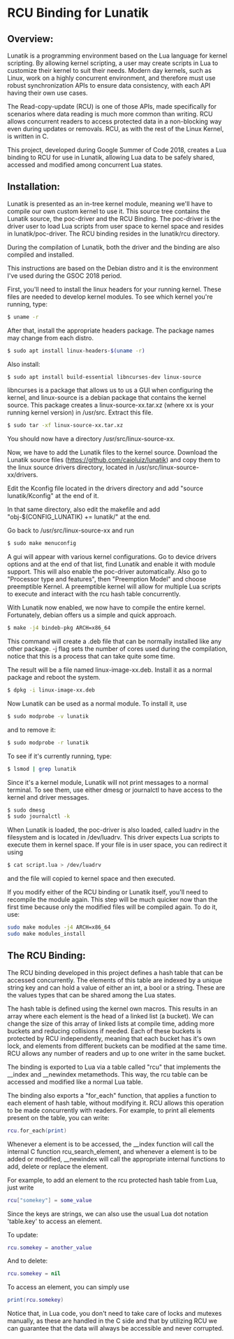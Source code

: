 # RCU Binding for Lunatik
## Overview:

Lunatik is a programming environment based on the Lua language for kernel scripting. By allowing kernel scripting, a user may create scripts in Lua to customize their kernel to suit their needs. Modern day kernels, such as Linux, work on a highly concurrent environment, and therefore must use robust synchronization APIs to ensure data consistency, with each API having their own use cases.

The Read-copy-update (RCU) is one of those APIs, made specifically for scenarios where data reading is much more common than writing. RCU allows concurrent readers to access protected data in a non-blocking way even during updates or removals. RCU, as with the rest of the Linux Kernel, is written in C.

This project, developed during Google Summer of Code 2018, creates a Lua binding to RCU for use in Lunatik, allowing Lua data to be safely shared, accessed and modified among concurrent Lua states.

## Installation:

Lunatik is presented as an in-tree kernel module, meaning we'll have to compile our own custom kernel to use it. This source tree contains the Lunatik source, the poc-driver and the RCU Binding. The poc-driver is the driver user to load Lua scripts from user space to kernel space and resides in lunatik/poc-driver. The RCU binding resides in the lunatik/rcu directory.

During the compilation of Lunatik, both the driver and the binding are also compiled and installed. 

This instructions are based on the Debian distro and it is the environment I've used during the GSOC 2018 period.

First, you'll need to install the linux headers for your running kernel. These files are needed to develop kernel modules. To see which kernel you're running, type:
```bash
$ uname -r
```

After that, install the appropriate headers package. The package names may change from each distro.
```bash
$ sudo apt install linux-headers-$(uname -r)
```

Also install:
```bash
$ sudo apt install build-essential libncurses-dev linux-source
```

libncurses is a package that allows us to us a GUI when configuring the kernel, and linux-source is a debian package that contains the kernel source. This package creates a linux-source-xx.tar.xz (where xx is your running kernel version) in /usr/src. Extract this file.
```bash
$ sudo tar -xf linux-source-xx.tar.xz
```

You should now have a directory /usr/src/linux-source-xx.

Now, we have to add the Lunatik files to the kernel source. Download the Lunatik source files (https://github.com/caioluiz/lunatik) and copy them to the linux source drivers directory, located in /usr/src/linux-source-xx/drivers.

Edit the Kconfig file located in the drivers directory and add "source lunatik/Kconfig" at the end of it.

In that same directory, also edit the makefile and add "obj-$(CONFIG_LUNATIK) += lunatik/" at the end.

Go back to /usr/src/linux-source-xx and run 
```bash
$ sudo make menuconfig
```
A gui will appear with various kernel configurations. Go to device drivers options and at the end of that list, find Lunatik and enable it with module support. This will also enable the poc-driver automatically.
Also go to "Processor type and features", then "Preemption Model" and choose preemptible Kernel.
A preemptible kernel will allow for multiple Lua scripts to execute and interact with the rcu hash table concurrently.

With Lunatik now enabled, we now have to compile the entire kernel. Fortunately, debian offers us a simple and quick approach.
```bash
$ make -j4 bindeb-pkg ARCH=x86_64
```
This command will create a .deb file that can be normally installed like any other package.
-j flag sets the number of cores used during the compilation, notice that this is a process that can take quite some time.

The result will be a file named linux-image-xx.deb. Install it as a normal package and reboot the system.
```bash
$ dpkg -i linux-image-xx.deb
```

Now Lunatik can be used as a normal module. To install it, use 
```bash 
$ sudo modprobe -v lunatik
``` 
and to remove it:
```bash
$ sudo modprobe -r lunatik
```

To see if it's currently running, type:
```bash
$ lsmod | grep lunatik
```

Since it's a kernel module, Lunatik will not print messages to a normal terminal. To see them, use either dmesg or journalctl to have access to the kernel and driver messages.
```bash
$ sudo dmesg
$ sudo journalctl -k
```

When Lunatik is loaded, the poc-driver is also loaded, called luadrv in the filesystem and is located in /dev/luadrv. This driver expects Lua scripts to execute them in kernel space. If your file is in user space, you can redirect it using
```bash
$ cat script.lua > /dev/luadrv
```
and the file will copied to kernel space and then executed.

If you modify either of the RCU binding or Lunatik itself, you'll need to recompile the module again. This step will be much quicker now than the first time because only the modified files will be compiled again. To do it, use:
```bash
sudo make modules -j4 ARCH=x86_64
sudo make modules_install
```

## The RCU Binding:
The RCU binding developed in this project defines a hash table that can be accessed concurrently. The elements of this table are indexed by a unique string key and can hold a value of either an int, a bool or a string. These are the values types that can be shared among the Lua states.

The hash table is defined using the kernel own macros. This results in an array where each element is the head of a linked list (a bucket). We can change the size of this array of linked lists at compile time, adding more buckets and reducing collisions if needed. Each of these buckets is protected by RCU independently, meaning that each bucket has it's own lock, and elements from different buckets can be modified at the same time. RCU allows any number of readers and up to one writer in the same bucket.

The binding is exported to Lua via a table called "rcu" that implements the __index and __newindex metamethods. This way, the rcu table can be accessed and modified like a normal Lua table.

The binding also exports a "for_each" function, that applies a function to each element of hash table, without modifying it. RCU allows this operation to be made concurrently with readers. For example, to print all elements present on the table, you can write:
```lua
rcu.for_each(print)
```

Whenever a element is to be accessed, the __index function will call the internal C function rcu_search_element, and whenever a element is to be added or modified, __newindex will call the appropriate internal functions to add, delete or replace the element.

For example, to add an element to the rcu protected hash table from Lua, just write
```lua
rcu["somekey"] = some_value
```
Since the keys are strings, we can also use the usual Lua dot notation 'table.key' to access an element.

To update:
```lua
rcu.somekey = another_value
```

And to delete:
```lua
rcu.somekey = nil
```

To access an element, you can simply use
```lua
print(rcu.somekey)
```

Notice that, in Lua code, you don't need to take care of locks and mutexes manually, as these are handled in the C side and that by utilizing RCU we can guarantee that the data will always be accessible and never corrupted.
